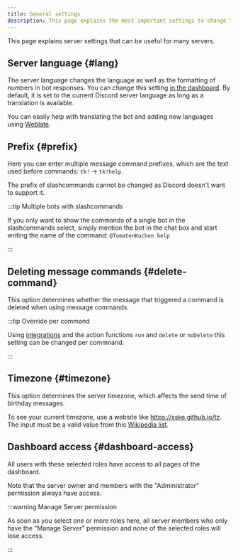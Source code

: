 ```yaml
---
title: General settings
description: This page explains the most important settings to change the behavior of the Discord bot.
---
```


This page explains server settings that can be useful for many servers.

## Server language {#lang}

The server language changes the language as well as the formatting of numbers in bot responses.
You can change this setting [in the dashboard](https://tomatenkuchen.com/dashboard/settings#lang). By default, it is set to the current Discord server language as long as a translation is available.

You can easily help with translating the bot and adding new languages using [Weblate](/weblate).

## Prefix {#prefix}

Here you can enter multiple message command prefixes, which are the text used before commands: `tk!` -> `tk!help`.

The prefix of slashcommands cannot be changed as Discord doesn't want to support it.

:::tip Multiple bots with slashcommands

If you only want to show the commands of a single bot in the slashcommands select, simply mention the bot in the chat box and start writing the name of the command: `@TomatenKuchen help`

:::

## Deleting message commands {#delete-command}

This option determines whether the message that triggered a command is deleted when using message commands.

:::tip Override per command

Using [integrations](/integrations) and the action functions `run` and `delete` or `noDelete` this setting can be changed per commnand.

:::

## Timezone {#timezone}

This option determines the server timezone, which affects the send time of birthday messages.

To see your current timezone, use a website like https://xske.github.io/tz.
The input must be a valid value from this [Wikipedia list](https://en.wikipedia.org/wiki/List_of_tz_database_time_zones).

## Dashboard access {#dashboard-access}

All users with these selected roles have access to all pages of the dashboard.

Note that the server owner and members with the "Administrator" permission always have access.

:::warning Manage Server permission

As soon as you select one or more roles here, all server members who only have the "Manage Server" permission and none of the selected roles will lose access.

:::
